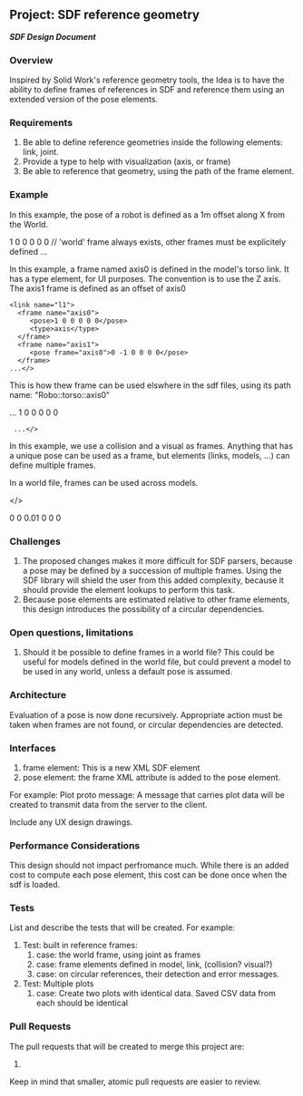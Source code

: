 ## Project: SDF reference geometry
***SDF Design Document***

### Overview

Inspired by Solid Work's reference geometry tools, the Idea is to have the ability to define frames of references in SDF and reference them using an extended version of the pose elements.


### Requirements

1. Be able to define reference geometries inside the following elements: link, joint.
1. Provide a type to help with visualization (axis, or frame)
1. Be able to reference that geometry, using the path of the frame element.

### Example


In this example, the pose of a robot is defined as a 1m  offset along X from the World.

<sdf version='1.x'>
  <model name='Robo'>
    <pose frame='world'>1 0 0 0 0 0</pose>  // 'world' frame always exists, other frames must be explicitely defined
    ...</>


In this example, a frame named axis0 is defined in the model's torso link. It has a type element, for UI purposes. The convention is to use the Z axis. The axis1 frame is defined as an offset of axis0

<sdf version="1.5x">
  <model name="Robo">

    <link name="l1">
      <frame name="axis0">
         <pose>1 0 0 0 0 0</pose>
         <type>axis</type>
      </frame>
      <frame name="axis1">
         <pose frame="axis0">0 -1 0 0 0 0</pose>
      </frame>
    ...</>

This is how thew frame can be used elswhere in the sdf files, using its path name: "Robo::torso::axis0"


<sdf version="1.5x">
  <model name="Robo">
    ...
    <link name="arm0">
      <pose frame="Robo::torso::axis0">1 0 0 0 0 0</pose>

     ...</>


In this example, we use a collision and a visual as frames. Anything that has a unique pose can be used as a frame, but elements (links, models, ...) can define multiple frames.


<example missing>



In a world file, frames can be used across models.


<world>
  <frame "center">
  <frame "offense">
  <frame "defense" >


  <model name="Robo"></>

  <model name="Robo2">
    <pose frame='Robo::torso'>0 0 0.01 0 0 0</pose>
  </>


### Challenges

1. The proposed changes makes it more difficult for SDF parsers, because a pose may be defined by a succession of multiple frames. Using the SDF library will shield the user from this added complexity, because it should provide the element lookups to perform this task.
1. Because pose elements are estimated relative to other frame elements, this design introduces the possibility of a circular dependencies.

### Open questions, limitations

1. Should it be possible to define frames in a world file? This could be useful for models defined in the world file, but could prevent a model to be used in any world, unless a default pose is assumed.

### Architecture

Evaluation of a pose is now done recursively. Appropriate action must be taken when frames are not found, or circular dependencies are detected.


### Interfaces

1. frame element: This is a new XML SDF element
1. pose element: the frame XML attribute is added to the pose element.

For example:
Plot proto message: A message that carries plot data will be created to transmit data from the server to the client.

Include any UX design drawings.

### Performance Considerations

This design should not impact perfromance much. While there is an added cost to compute each pose element, this cost can be done once when the sdf is loaded.

### Tests
List and describe the tests that will be created. For example:

1. Test: built in reference frames:
    1. case: the world frame, using joint as frames
    1. case: frame elements defined in model, link, (collision? visual?)
    1. case: on circular references, their detection and error messages.
1. Test: Multiple plots
    1. case: Create two plots with identical data. Saved CSV data from each should be identical

### Pull Requests


The pull requests that will be created to merge this project are:

1.


Keep in mind that smaller, atomic pull requests are easier to review.


